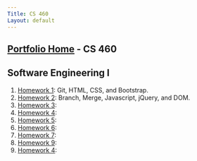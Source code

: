 ```yaml
---
Title: CS 460
Layout: default
---
```

## [Portfolio Home](https://mgeorgebrown89.github.io/CS-Portfolio/) - CS 460
## Software Engineering I

1. [Homework 1](hw1): Git, HTML, CSS, and Bootstrap.
2. [Homework 2](hw2): Branch, Merge, Javascript, jQuery, and DOM.
3. [Homework 3]():
4. [Homework 4]():
5. [Homework 5]():
6. [Homework 6]():
7. [Homework 7]():
8. [Homework 9]():
9. [Homework 4]():

